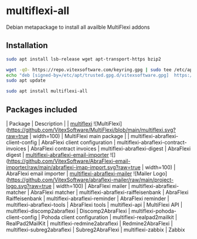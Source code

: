 # multiflexi-all
Debian metapackage to install all availble MultiFlexi addons

## Installation
```bash
sudo apt install lsb-release wget apt-transport-https bzip2

wget -qO- https://repo.vitexsoftware.com/keyring.gpg | sudo tee /etc/apt/trusted.gpg.d/vitexsoftware.gpg
echo "deb [signed-by=/etc/apt/trusted.gpg.d/vitexsoftware.gpg]  https://repo.vitexsoftware.com  $(lsb_release -sc) main" | sudo tee /etc/apt/sources.list.d/vitexsoftware.list
sudo apt update

sudo apt install multiflexi-all
```

## Packages included

| Package                                      | Description |
| [multiflexi](https://github.com/VitexSoftware/MultiFlexi) ![MultiFlexi](https://github.com/VitexSoftware/MultiFlexi/blob/main/multiflexi.svg?raw=true | width=100)  | MultiFlexi main package |
| multiflexi-abraflexi-client-config      | AbraFlexi client configuration
| multiflexi-abraflexi-contract-invoices  | AbraFlexi contract invoices
| multiflexi-abraflexi-digest             | AbraFlexi digest
| [multiflexi-abraflexi-email-importer](https://github.com/VitexSoftware/AbraFlexi-email-importer) ![](https://github.com/VitexSoftware/AbraFlexi-email-importer/raw/main/abraflexi-imap-import.svg?raw=true | width=100)     | AbraFlexi email importer
| [multiflexi-abraflexi-mailer](https://github.com/VitexSoftware/abraflexi-mailer) ![Mailer Logo](https://github.com/VitexSoftware/abraflexi-mailer/raw/main/project-logo.svg?raw=true | width=100)            | AbraFlexi mailer
| multiflexi-abraflexi-matcher            | AbraFlexi matcher
| multiflexi-abraflexi-raiffeisenbank     | AbraFlexi Raiffeisenbank 
| multiflexi-abraflexi-reminder           | AbraFlexi reminder
| multiflexi-abraflexi-tools              | AbraFlexi tools
| multiflexi-api                          | MultiFlexi API
| multiflexi-discomp2abraflexi            | Discomp2AbraFlexi
| multiflexi-pohoda-client-config         | Pohoda client configuration
| multiflexi-realpad2mailkit              | RealPad2MailKit
| multiflexi-redmine2abraflexi            | Redmine2AbraFlexi
| multiflexi-subreg2abraflexi             | Subreg2AbraFlexi
| multiflexi-zabbix                       | Zabbix
